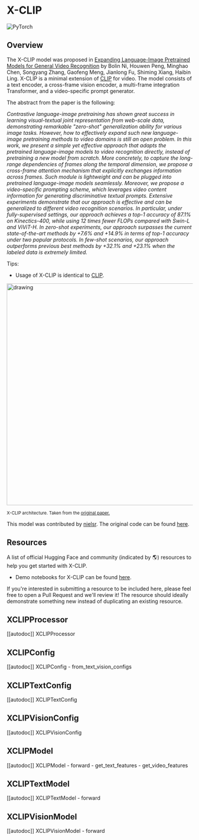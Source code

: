 <!--Copyright 2022 The HuggingFace Team. All rights reserved.

Licensed under the Apache License, Version 2.0 (the "License"); you may not use this file except in compliance with
the License. You may obtain a copy of the License at

http://www.apache.org/licenses/LICENSE-2.0

Unless required by applicable law or agreed to in writing, software distributed under the License is distributed on
an "AS IS" BASIS, WITHOUT WARRANTIES OR CONDITIONS OF ANY KIND, either express or implied. See the License for the
specific language governing permissions and limitations under the License.

⚠️ Note that this file is in Markdown but contain specific syntax for our doc-builder (similar to MDX) that may not be
rendered properly in your Markdown viewer.

-->

# X-CLIP

<div class="flex flex-wrap space-x-1">
<img alt="PyTorch" src="https://img.shields.io/badge/PyTorch-DE3412?style=flat&logo=pytorch&logoColor=white">
</div>

## Overview

The X-CLIP model was proposed in [Expanding Language-Image Pretrained Models for General Video Recognition](https://arxiv.org/abs/2208.02816) by Bolin Ni, Houwen Peng, Minghao Chen, Songyang Zhang, Gaofeng Meng, Jianlong Fu, Shiming Xiang, Haibin Ling.
X-CLIP is a minimal extension of [CLIP](clip) for video. The model consists of a text encoder, a cross-frame vision encoder, a multi-frame integration Transformer, and a video-specific prompt generator.

The abstract from the paper is the following:

*Contrastive language-image pretraining has shown great success in learning visual-textual joint representation from web-scale data, demonstrating remarkable "zero-shot" generalization ability for various image tasks. However, how to effectively expand such new language-image pretraining methods to video domains is still an open problem. In this work, we present a simple yet effective approach that adapts the pretrained language-image models to video recognition directly, instead of pretraining a new model from scratch. More concretely, to capture the long-range dependencies of frames along the temporal dimension, we propose a cross-frame attention mechanism that explicitly exchanges information across frames. Such module is lightweight and can be plugged into pretrained language-image models seamlessly. Moreover, we propose a video-specific prompting scheme, which leverages video content information for generating discriminative textual prompts. Extensive experiments demonstrate that our approach is effective and can be generalized to different video recognition scenarios. In particular, under fully-supervised settings, our approach achieves a top-1 accuracy of 87.1% on Kinectics-400, while using 12 times fewer FLOPs compared with Swin-L and ViViT-H. In zero-shot experiments, our approach surpasses the current state-of-the-art methods by +7.6% and +14.9% in terms of top-1 accuracy under two popular protocols. In few-shot scenarios, our approach outperforms previous best methods by +32.1% and +23.1% when the labeled data is extremely limited.*

Tips:

- Usage of X-CLIP is identical to [CLIP](clip).

<img src="https://huggingface.co/datasets/huggingface/documentation-images/resolve/main/transformers/model_doc/xclip_architecture.png"
alt="drawing" width="600"/>

<small> X-CLIP architecture. Taken from the <a href="https://arxiv.org/abs/2208.02816">original paper.</a> </small>

This model was contributed by [nielsr](https://huggingface.co/nielsr).
The original code can be found [here](https://github.com/microsoft/VideoX/tree/master/X-CLIP).

## Resources

A list of official Hugging Face and community (indicated by 🌎) resources to help you get started with X-CLIP.

- Demo notebooks for X-CLIP can be found [here](https://github.com/NielsRogge/Transformers-Tutorials/tree/master/X-CLIP).

If you're interested in submitting a resource to be included here, please feel free to open a Pull Request and we'll review it! The resource should ideally demonstrate something new instead of duplicating an existing resource.

## XCLIPProcessor

[[autodoc]] XCLIPProcessor

## XCLIPConfig

[[autodoc]] XCLIPConfig
    - from_text_vision_configs

## XCLIPTextConfig

[[autodoc]] XCLIPTextConfig

## XCLIPVisionConfig

[[autodoc]] XCLIPVisionConfig

## XCLIPModel

[[autodoc]] XCLIPModel
    - forward
    - get_text_features
    - get_video_features

## XCLIPTextModel

[[autodoc]] XCLIPTextModel
    - forward

## XCLIPVisionModel

[[autodoc]] XCLIPVisionModel
    - forward
